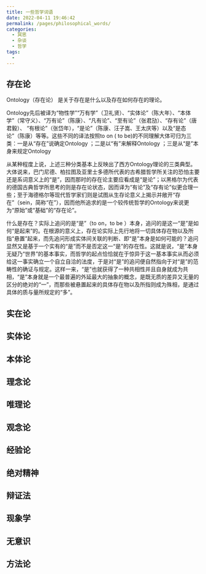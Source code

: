 ```yaml
---
title: 一些哲学词语
date: 2022-04-11 19:46:42
permalink: /pages/philosophical_words/
categories: 
  - 冥思
  - 杂谈
  - 哲学
tags: 
  - 
---
```


## 存在论
Ontology（存在论）
是关于存在是什么以及存在如何存在的理论。

Ontology先后被译为“物性学”“万有学”（卫礼贤）、“实体论”（陈大年）、“本体学”（常守义）、“万有论”（陈康）、“凡有论”、“至有论”（张君劢）、“存有论”（唐君毅）、 “有根论”（张岱年），“是论”（陈康、汪子嵩、王太庆等）以及“是态论”（陈康）等等。这些不同的译法按照to on ( to be)的不同理解大体可归为三类：一是从“存在”说确定Ontology ；二是以“有”来解释Ontology ；三是从“是”本身来规定Ontology

从某种程度上说，上述三种分类基本上反映出了西方Ontology理论的三类典型。大体说来，巴门尼德、柏拉图及亚里士多德所代表的古希腊哲学所关注的恐怕主要还是系词意义上的“是”，因而那时的存在论主要应看成是“是论”；以黑格尔为代表的德国古典哲学所思考的则是存在论状态，因而译为“有论”及“存有论”似更合理一些；至于海德格尔等现代哲学家们则是试图从生存论意义上揭示并敞开“存在”（sein，简称“在”），因而他所追求的是一个较传统哲学的Ontology来说更为“原始”或“基础”的“存在论”。

什么是存在？实际上追问的是“是”（to on，to be ）本身，追问的是这一“是”是如何“是起来”的。在根源的意义上，存在论实际上先行地将一切具体存在物以及所指“悬置”起来，而先追问形成实体间关联的判断、即“是”本身是如何可能的？追问显然又是基于一个实有的“是”而不是否定这一“是”的存在性。这就是说，“是”本身无疑乃“世界”的基本事实，而哲学的起点恰恰就在于惊异于这一基本事实从而必须给这一事实确立一个自立自洽的法度，于是对“是”的追问便自然指向于对“是”的范畴性的确证与规定。这样一来，“是”也就获得了一种共相性并且自身就成为共相，“是”本身就是一个最普遍的外延最大的抽象的概念，是既无质的差异又无量的区分的绝对的“一”，而那些被悬置起来的具体存在物以及所指则成为殊相，是通过具体的质与量所规定的“多”。


## 实在论

## 实体论

## 本体论

## 理念论

## 唯理论

## 观念论

## 经验论

## 绝对精神

## 辩证法

## 现象学

## 无意识

## 方法论
 
